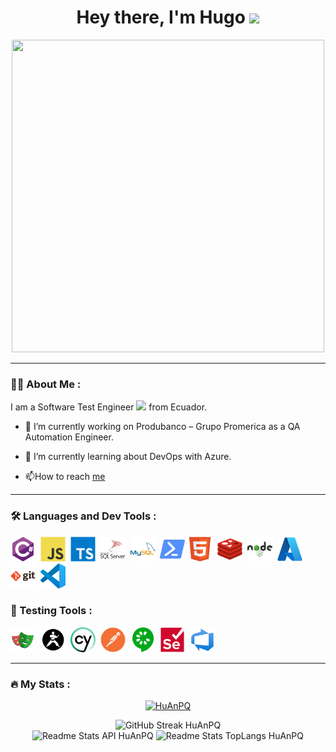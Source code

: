 <!--
**HuAnPQ/HuAnPQ** is a ✨ _special_ ✨ repository because its `README.md` (this file) appears on your GitHub profile.

Here are some ideas to get you started:

- 🔭 I’m currently working on ...
- 🌱 I’m currently learning ...
- 👯 I’m looking to collaborate on ...
- 🤔 I’m looking for help with ...
- 💬 Ask me about ...
- 📫 How to reach me: ...
- 😄 Pronouns: ...
- ⚡ Fun fact: ...
-->
<div id="header" align="center">
  <h1>
  Hey there, I'm Hugo
  <img src="https://media.giphy.com/media/hvRJCLFzcasrR4ia7z/giphy.gif" width="30px"/>
  </h1>
</div>
<div align="center">
  <img src="https://media0.giphy.com/media/v1.Y2lkPTc5MGI3NjExNGNpMHh0MnN0Mzd1M2RlMTM1NTFzb3lmNTdscWJyNGl4d2t5eTg1eCZlcD12MV9pbnRlcm5hbF9naWZfYnlfaWQmY3Q9Zw/20NHiDnH41d9Ls6NlU/giphy.gif" width="500" height="500"/>
</div>

---
### :man_technologist: About Me :
I am a Software Test Engineer <img src="https://media1.giphy.com/media/v1.Y2lkPTc5MGI3NjExdWtyMjFjcjNxZXlwbmJkczhyZmQyb3E0a3BxMHF2YW41bjVlZ2RjMyZlcD12MV9pbnRlcm5hbF9naWZfYnlfaWQmY3Q9Zw/B4xdycvhDq7qM3cdh2/giphy.gif" width="30"> from Ecuador.
- :telescope: I’m currently working on Produbanco – Grupo Promerica as a QA Automation Engineer.

- :seedling: I’m currently learning about DevOps with Azure.

- :mailbox:How to reach [me](https://www.linkedin.com/in/huan26/)

---

### :hammer_and_wrench: Languages and Dev Tools :
<div>
  <img src="https://github.com/devicons/devicon/blob/master/icons/csharp/csharp-original.svg" title="Csharp" alt="Csharp" width="40" height="40"/>&nbsp;
  <img src="https://github.com/devicons/devicon/blob/master/icons/javascript/javascript-original.svg" title="JavaScript" alt="JavaScript" width="40" height="40"/>&nbsp;
  <img src="https://github.com/devicons/devicon/blob/master/icons/typescript/typescript-original.svg" title="Typescript" **alt="Typescript" width="40" height="40"/>&nbsp;
  <img src="https://github.com/devicons/devicon/blob/master/icons/microsoftsqlserver/microsoftsqlserver-original-wordmark.svg" title="SqlServer" alt="SqlServer" width="40" height="40"/>&nbsp;
  <img src="https://github.com/devicons/devicon/blob/master/icons/mysql/mysql-original-wordmark.svg" title="MySQL"  alt="MySQL" width="40" height="40"/>&nbsp;
  <img src="https://github.com/devicons/devicon/blob/master/icons/powershell/powershell-original.svg" title="PowerShell" **alt="PowerShell" width="40" height="40"/>
  <img src="https://github.com/devicons/devicon/blob/master/icons/html5/html5-original.svg" title="HTML5" alt="HTML" width="40" height="40"/>&nbsp;
  <img src="https://github.com/devicons/devicon/blob/master/icons/redis/redis-original.svg" title="Redis" alt="Redis" width="40" height="40"/>&nbsp;
  <img src="https://github.com/devicons/devicon/blob/master/icons/nodejs/nodejs-original-wordmark.svg" title="NodeJS" alt="NodeJS" width="40" height="40"/>&nbsp;
  <img src="https://github.com/devicons/devicon/blob/master/icons/azure/azure-original.svg" title="Azure" alt="Azure" width="40" height="40"/>&nbsp;
  <img src="https://github.com/devicons/devicon/blob/master/icons/git/git-original-wordmark.svg" title="Git" **alt="Git" width="40" height="40"/>&nbsp;
  <img src="https://github.com/devicons/devicon/blob/master/icons/vscode/vscode-original.svg" title="VsCode" **alt="VsCode" width="40" height="40"/>
  
  
</div>

### 🐞 Testing Tools :
<div>
  <img src="https://github.com/devicons/devicon/blob/master/icons/playwright/playwright-original.svg" title="Playwright" **alt="Playwright" width="40" height="40"/>&nbsp;
  <img src="https://github.com/devicons/devicon/blob/master/icons/karatelabs/karatelabs-original.svg" title="Karate" **alt="Karate" width="40" height="40"/>&nbsp;
  <img src="https://github.com/devicons/devicon/blob/master/icons/cypressio/cypressio-original.svg" title="CypressIO" **alt="CypressIO" width="40" height="40"/>&nbsp;
  <img src="https://github.com/devicons/devicon/blob/master/icons/postman/postman-original.svg" title="Postman" **alt="Postman" width="40" height="40"/>&nbsp;
  <img src="https://github.com/devicons/devicon/blob/master/icons/cucumber/cucumber-plain.svg" title="Cucumber" **alt="Cucumber" width="40" height="40"/>&nbsp;
  <img src="https://github.com/devicons/devicon/blob/master/icons/selenium/selenium-original.svg" title="Selenium" **alt="Selenium" width="40" height="40"/>&nbsp;
  <img src="https://github.com/devicons/devicon/blob/master/icons/azuredevops/azuredevops-original.svg" title="Azure DevOps" **alt="Azure DevOps" width="40" height="40"/>
</div>

---

### :fire: My Stats :
<p align="center"> <a href="https://github.com/ryo-ma/github-profile-trophy"><img src="https://github-profile-trophy.vercel.app/?username=HuAnPQ&rank=-?&row=2&column=5&theme=chalk&margin-w=8&margin-h=8&no-bg=true" alt="HuAnPQ" width="800"/></a> </p>
<div align="center">
  <img src="http://github-readme-streak-stats.herokuapp.com?user=HuAnPQ&theme=dark&border_radius=&mode=weekly" alt="GitHub Streak HuAnPQ" width="800" />
</div>
<div align="center">
  <img src="https://github-readme-stats.vercel.app/api?username=HuAnPQ&layout=compact&theme=tokyonight&show_icons=true" width="400" height="200" alt="Readme Stats API HuAnPQ"/>
  <img src="https://github-readme-stats.vercel.app/api/top-langs/?username=HuAnPQ&count_private=true&include_all_commits=true&layout=compact&theme=tokyonight" width="400" height="200" alt="Readme Stats TopLangs HuAnPQ"/>
</div>
